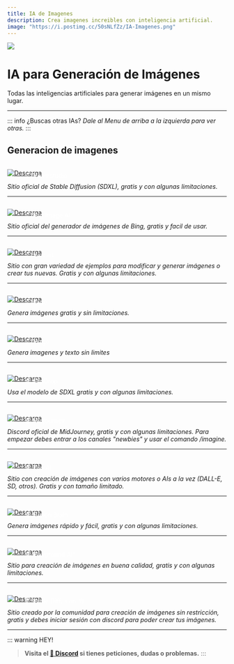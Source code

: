 ```yaml
---
title: IA de Imagenes
description: Crea imagenes increibles con inteligencia artificial.
image: "https://i.postimg.cc/50sNLfZz/IA-Imagenes.png"
---
```



![](https://i.postimg.cc/Z59s5LZ2/IA-Imagenes.png)
# IA para Generación de Imágenes
Todas las inteligencias artificiales para generar imágenes en un mismo lugar.

---

::: info ¿Buscas otras IAs?
*Dale al Menu de arriba a la izquierda para ver otras.*
::: 

## Generacion de imagenes

<a href="https://dreamstudio.ai/generate" target="_blank">
  <div style="position: relative; padding-top: 1em">
    <p style="position: absolute; top: 5px; left: 20px; font-size: 14px; color: white; text-indent: 20px">⭐  Dreamstudio</p>
    <img src="https://i.postimg.cc/RZPvRHhg/Mini-Descarga.png" alt="Descarga" />
  </div>
</a>

*Sitio oficial de Stable Diffusion (SDXL), gratis y con algunas limitaciones.*

---

<a href="https://www.bing.com/images/create" target="_blank">
  <div style="position: relative; padding-top: 1em">
    <p style="position: absolute; top: 5px; left: 20px; font-size: 14px; color: white; text-indent: 20px">⭐ Bing image AI</p>
    <img src="https://i.postimg.cc/RZPvRHhg/Mini-Descarga.png" alt="Descarga" />
  </div>
</a>

*Sitio oficial del generador de imágenes de Bing, gratis y facil de usar.*

---

<a href="https://lexica.art/aperture" target="_blank">
  <div style="position: relative; padding-top: 1em">
    <p style="position: absolute; top: 5px; left: 20px; font-size: 14px; color: white; text-indent: 20px">⭐ Lexicart</p>
    <img src="https://i.postimg.cc/RZPvRHhg/Mini-Descarga.png" alt="Descarga" />
  </div>
</a>

*Sitio con gran variedad de ejemplos para modificar y generar imágenes o crear tus nuevas. Gratis y con algunas limitaciones.*

---

<a href="https://www.mage.space/" target="_blank">
  <div style="position: relative; padding-top: 1em">
    <p style="position: absolute; top: 5px; left: 20px; font-size: 14px; color: white; text-indent: 20px">⭐ Mage </p>
    <img src="https://i.postimg.cc/RZPvRHhg/Mini-Descarga.png" alt="Descarga" />
  </div>
</a>

*Genera imágenes gratis y sin limitaciones.*

---

<a href="https://dezgo.com/txt2img" target="_blank">
  <div style="position: relative; padding-top: 1em">
    <p style="position: absolute; top: 5px; left: 20px; font-size: 14px; color: white; text-indent: 20px">⭐ Dezgo</p>
    <img src="https://i.postimg.cc/RZPvRHhg/Mini-Descarga.png" alt="Descarga" />
  </div>
</a>

*Genera imagenes y texto sin limites*

---

<a href="https://clipdrop.co/stable-diffusion" target="_blank">
  <div style="position: relative; padding-top: 1em">
    <p style="position: absolute; top: 5px; left: 20px; font-size: 14px; color: white; text-indent: 20px">🕸  ClipDrop</p>
    <img src="https://i.postimg.cc/RZPvRHhg/Mini-Descarga.png" alt="Descarga" />
  </div>
</a>

*Usa el modelo de SDXL gratis y con algunas limitaciones.*

---

<a href="https://discord.gg/midjourney" target="_blank">
  <div style="position: relative; padding-top: 1em">
    <p style="position: absolute; top: 5px; left: 20px; font-size: 14px; color: white; text-indent: 20px">🕸 Midjourney</p>
    <img src="https://i.postimg.cc/RZPvRHhg/Mini-Descarga.png" alt="Descarga" />
  </div>
</a>

*Discord oficial de MidJourney, gratis y con algunas limitaciones.  Para empezar debes entrar a los canales "newbies" y usar el comando /imagine.*

---

<a href="https://zoo.replicate.dev/" target="_blank">
  <div style="position: relative; padding-top: 1em">
    <p style="position: absolute; top: 5px; left: 20px; font-size: 14px; color: white; text-indent: 20px">🕸 Zoo AI</p>
    <img src="https://i.postimg.cc/RZPvRHhg/Mini-Descarga.png" alt="Descarga" />
  </div>
</a>

*Sitio con creación de imágenes con varios motores o AIs a la vez (DALL-E, SD, otros). Gratis y con tamaño limitado.*

---

<a href="https://fusionbrain.ai/" target="_blank">
  <div style="position: relative; padding-top: 1em">
    <p style="position: absolute; top: 5px; left: 20px; font-size: 14px; color: white; text-indent: 20px">🕸 Fusion Brain</p>
    <img src="https://i.postimg.cc/RZPvRHhg/Mini-Descarga.png" alt="Descarga" />
  </div>
</a>

*Genera imágenes rápido y fácil, gratis y con algunas limitaciones.*

---

<a href="https://playgroundai.com/" target="_blank">
  <div style="position: relative; padding-top: 1em">
    <p style="position: absolute; top: 5px; left: 20px; font-size: 14px; color: white; text-indent: 20px">🕸 Playground AI"</p>
    <img src="https://i.postimg.cc/RZPvRHhg/Mini-Descarga.png" alt="Descarga" />
  </div>
</a>

*Sitio para creación de imágenes en buena calidad, gratis y con algunas limitaciones.*

---

<a href="https://www.unstability.ai/" target="_blank">
  <div style="position: relative; padding-top: 1em">
    <p style="position: absolute; top: 5px; left: 20px; font-size: 14px; color: white; text-indent: 20px">🔞  Stable Diffusion 18+</p>
    <img src="https://i.postimg.cc/RZPvRHhg/Mini-Descarga.png" alt="Descarga" />
  </div>
</a>

*Sitio creado por la comunidad para creación de imágenes sin restricción, gratis y debes iniciar sesión con discord para poder crear tus imágenes.*

---

::: warning HEY!
> **Visita el [🚀 Discord](https://discord.gg/hVKeY3uEru) si tienes peticiones, dudas o problemas.**
:::
